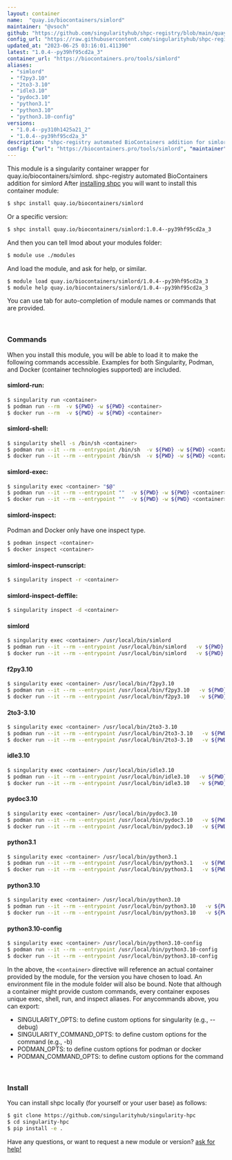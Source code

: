 ```yaml
---
layout: container
name:  "quay.io/biocontainers/simlord"
maintainer: "@vsoch"
github: "https://github.com/singularityhub/shpc-registry/blob/main/quay.io/biocontainers/simlord/container.yaml"
config_url: "https://raw.githubusercontent.com/singularityhub/shpc-registry/main/quay.io/biocontainers/simlord/container.yaml"
updated_at: "2023-06-25 03:16:01.411390"
latest: "1.0.4--py39hf95cd2a_3"
container_url: "https://biocontainers.pro/tools/simlord"
aliases:
 - "simlord"
 - "f2py3.10"
 - "2to3-3.10"
 - "idle3.10"
 - "pydoc3.10"
 - "python3.1"
 - "python3.10"
 - "python3.10-config"
versions:
 - "1.0.4--py310h1425a21_2"
 - "1.0.4--py39hf95cd2a_3"
description: "shpc-registry automated BioContainers addition for simlord"
config: {"url": "https://biocontainers.pro/tools/simlord", "maintainer": "@vsoch", "description": "shpc-registry automated BioContainers addition for simlord", "latest": {"1.0.4--py39hf95cd2a_3": "sha256:b8a4615bc06a75456ccd68d53f54717b38f061a2de186e2ab4021d982444887f"}, "tags": {"1.0.4--py310h1425a21_2": "sha256:8409743fb9ebe22a5f42ab133eda3df09a80bb577f9b2479b5a8f2456dd4759c", "1.0.4--py39hf95cd2a_3": "sha256:b8a4615bc06a75456ccd68d53f54717b38f061a2de186e2ab4021d982444887f"}, "docker": "quay.io/biocontainers/simlord", "aliases": {"simlord": "/usr/local/bin/simlord", "f2py3.10": "/usr/local/bin/f2py3.10", "2to3-3.10": "/usr/local/bin/2to3-3.10", "idle3.10": "/usr/local/bin/idle3.10", "pydoc3.10": "/usr/local/bin/pydoc3.10", "python3.1": "/usr/local/bin/python3.1", "python3.10": "/usr/local/bin/python3.10", "python3.10-config": "/usr/local/bin/python3.10-config"}}
---
```


This module is a singularity container wrapper for quay.io/biocontainers/simlord.
shpc-registry automated BioContainers addition for simlord
After [installing shpc](#install) you will want to install this container module:


```bash
$ shpc install quay.io/biocontainers/simlord
```

Or a specific version:

```bash
$ shpc install quay.io/biocontainers/simlord:1.0.4--py39hf95cd2a_3
```

And then you can tell lmod about your modules folder:

```bash
$ module use ./modules
```

And load the module, and ask for help, or similar.

```bash
$ module load quay.io/biocontainers/simlord/1.0.4--py39hf95cd2a_3
$ module help quay.io/biocontainers/simlord/1.0.4--py39hf95cd2a_3
```

You can use tab for auto-completion of module names or commands that are provided.

<br>

### Commands

When you install this module, you will be able to load it to make the following commands accessible.
Examples for both Singularity, Podman, and Docker (container technologies supported) are included.

#### simlord-run:

```bash
$ singularity run <container>
$ podman run --rm  -v ${PWD} -w ${PWD} <container>
$ docker run --rm  -v ${PWD} -w ${PWD} <container>
```

#### simlord-shell:

```bash
$ singularity shell -s /bin/sh <container>
$ podman run --it --rm --entrypoint /bin/sh  -v ${PWD} -w ${PWD} <container>
$ docker run --it --rm --entrypoint /bin/sh  -v ${PWD} -w ${PWD} <container>
```

#### simlord-exec:

```bash
$ singularity exec <container> "$@"
$ podman run --it --rm --entrypoint ""  -v ${PWD} -w ${PWD} <container> "$@"
$ docker run --it --rm --entrypoint ""  -v ${PWD} -w ${PWD} <container> "$@"
```

#### simlord-inspect:

Podman and Docker only have one inspect type.

```bash
$ podman inspect <container>
$ docker inspect <container>
```

#### simlord-inspect-runscript:

```bash
$ singularity inspect -r <container>
```

#### simlord-inspect-deffile:

```bash
$ singularity inspect -d <container>
```


#### simlord

```bash
$ singularity exec <container> /usr/local/bin/simlord
$ podman run --it --rm --entrypoint /usr/local/bin/simlord   -v ${PWD} -w ${PWD} <container> -c " $@"
$ docker run --it --rm --entrypoint /usr/local/bin/simlord   -v ${PWD} -w ${PWD} <container> -c " $@"
```


#### f2py3.10

```bash
$ singularity exec <container> /usr/local/bin/f2py3.10
$ podman run --it --rm --entrypoint /usr/local/bin/f2py3.10   -v ${PWD} -w ${PWD} <container> -c " $@"
$ docker run --it --rm --entrypoint /usr/local/bin/f2py3.10   -v ${PWD} -w ${PWD} <container> -c " $@"
```


#### 2to3-3.10

```bash
$ singularity exec <container> /usr/local/bin/2to3-3.10
$ podman run --it --rm --entrypoint /usr/local/bin/2to3-3.10   -v ${PWD} -w ${PWD} <container> -c " $@"
$ docker run --it --rm --entrypoint /usr/local/bin/2to3-3.10   -v ${PWD} -w ${PWD} <container> -c " $@"
```


#### idle3.10

```bash
$ singularity exec <container> /usr/local/bin/idle3.10
$ podman run --it --rm --entrypoint /usr/local/bin/idle3.10   -v ${PWD} -w ${PWD} <container> -c " $@"
$ docker run --it --rm --entrypoint /usr/local/bin/idle3.10   -v ${PWD} -w ${PWD} <container> -c " $@"
```


#### pydoc3.10

```bash
$ singularity exec <container> /usr/local/bin/pydoc3.10
$ podman run --it --rm --entrypoint /usr/local/bin/pydoc3.10   -v ${PWD} -w ${PWD} <container> -c " $@"
$ docker run --it --rm --entrypoint /usr/local/bin/pydoc3.10   -v ${PWD} -w ${PWD} <container> -c " $@"
```


#### python3.1

```bash
$ singularity exec <container> /usr/local/bin/python3.1
$ podman run --it --rm --entrypoint /usr/local/bin/python3.1   -v ${PWD} -w ${PWD} <container> -c " $@"
$ docker run --it --rm --entrypoint /usr/local/bin/python3.1   -v ${PWD} -w ${PWD} <container> -c " $@"
```


#### python3.10

```bash
$ singularity exec <container> /usr/local/bin/python3.10
$ podman run --it --rm --entrypoint /usr/local/bin/python3.10   -v ${PWD} -w ${PWD} <container> -c " $@"
$ docker run --it --rm --entrypoint /usr/local/bin/python3.10   -v ${PWD} -w ${PWD} <container> -c " $@"
```


#### python3.10-config

```bash
$ singularity exec <container> /usr/local/bin/python3.10-config
$ podman run --it --rm --entrypoint /usr/local/bin/python3.10-config   -v ${PWD} -w ${PWD} <container> -c " $@"
$ docker run --it --rm --entrypoint /usr/local/bin/python3.10-config   -v ${PWD} -w ${PWD} <container> -c " $@"
```



In the above, the `<container>` directive will reference an actual container provided
by the module, for the version you have chosen to load. An environment file in the
module folder will also be bound. Note that although a container
might provide custom commands, every container exposes unique exec, shell, run, and
inspect aliases. For anycommands above, you can export:

 - SINGULARITY_OPTS: to define custom options for singularity (e.g., --debug)
 - SINGULARITY_COMMAND_OPTS: to define custom options for the command (e.g., -b)
 - PODMAN_OPTS: to define custom options for podman or docker
 - PODMAN_COMMAND_OPTS: to define custom options for the command

<br>

### Install

You can install shpc locally (for yourself or your user base) as follows:

```bash
$ git clone https://github.com/singularityhub/singularity-hpc
$ cd singularity-hpc
$ pip install -e .
```

Have any questions, or want to request a new module or version? [ask for help!](https://github.com/singularityhub/singularity-hpc/issues)